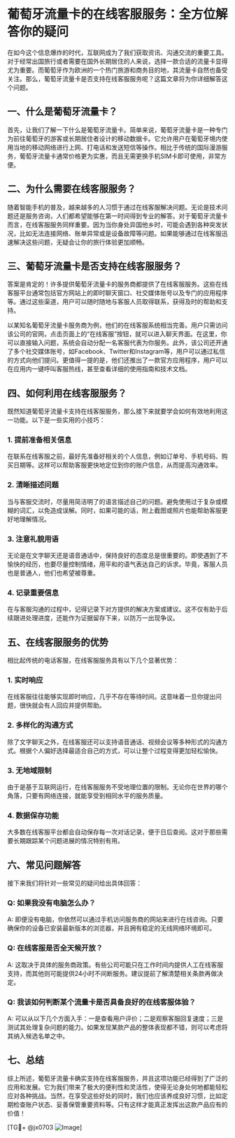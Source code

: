 # 葡萄牙流量卡的在线客服服务：全方位解答你的疑问

在如今这个信息爆炸的时代，互联网成为了我们获取资讯、沟通交流的重要工具。对于经常出国旅行或者需要在国外长期居住的人来说，选择一款合适的流量卡显得尤为重要。而葡萄牙作为欧洲的一个热门旅游和商务目的地，其流量卡自然也备受关注。那么，葡萄牙流量卡是否支持在线客服服务呢？这篇文章将为你详细解答这个问题。

## 一、什么是葡萄牙流量卡？

首先，让我们了解一下什么是葡萄牙流量卡。简单来说，葡萄牙流量卡是一种专门为前往葡萄牙的游客或长期居住者设计的移动数据卡。它允许用户在葡萄牙境内使用当地的移动网络进行上网、打电话和发送短信等操作。相比于传统的国际漫游服务，葡萄牙流量卡通常价格更为实惠，而且无需更换手机SIM卡即可使用，非常方便。

## 二、为什么需要在线客服服务？

随着智能手机的普及，越来越多的人习惯于通过在线客服解决问题。无论是技术问题还是服务咨询，人们都希望能够在第一时间得到专业的解答。对于葡萄牙流量卡而言，在线客服服务同样重要。因为当你身处异国他乡时，可能会遇到各种突发状况，比如无法连接网络、账单异常或是设备故障等问题。如果能够通过在线客服迅速解决这些问题，无疑会让你的旅行体验更加顺畅。

## 三、葡萄牙流量卡是否支持在线客服服务？

答案是肯定的！许多提供葡萄牙流量卡的服务商都提供了在线客服服务。这些在线客服平台通常包括官方网站上的即时聊天窗口、社交媒体账号以及专门的应用程序等。通过这些渠道，用户可以随时随地与客服人员取得联系，获得及时的帮助和支持。

以某知名葡萄牙流量卡服务商为例，他们的在线客服系统相当完善。用户只需访问该公司的官网，点击页面上的“在线客服”按钮，就可以进入聊天界面。在这里，你可以直接输入问题，系统会自动分配一名客服代表为你服务。此外，该公司还开通了多个社交媒体账号，如Facebook、Twitter和Instagram等，用户可以通过私信的方式向他们提问。更值得一提的是，他们还推出了一款官方应用程序，用户可以在应用内一键呼叫客服热线，甚至查看详细的使用指南和技术文档。

## 四、如何利用在线客服服务？

既然知道葡萄牙流量卡支持在线客服服务，那么接下来就要学会如何有效地利用这一功能。以下是一些实用的小技巧：

### 1. 提前准备相关信息

在联系在线客服之前，最好先准备好相关的个人信息，例如订单号、手机号码、购买日期等。这样可以帮助客服更快地定位到你的账户信息，从而提高沟通效率。

### 2. 清晰描述问题

当与客服交流时，尽量用简洁明了的语言描述自己的问题。避免使用过于复杂或模糊的词汇，以免造成误解。同时，如果可能的话，附上截图或照片也能帮助客服更好地理解情况。

### 3. 注意礼貌用语

无论是在文字聊天还是语音通话中，保持良好的态度总是很重要的。即使遇到了不愉快的经历，也要尽量控制情绪，用平和的语气表达自己的诉求。毕竟，客服人员也是普通人，他们也希望被尊重。

### 4. 记录重要信息

在与客服沟通的过程中，记得记录下对方提供的解决方案或建议。这不仅有助于后续跟进处理进度，还能作为证据留存下来，以防万一出现争议。

## 五、在线客服服务的优势

相比起传统的电话客服，在线客服服务具有以下几个显著优势：

### 1. 实时响应

在线客服往往能够实现即时响应，几乎不存在等待时间。这意味着一旦你提出问题，很快就会有人回应并提供帮助。

### 2. 多样化的沟通方式

除了文字聊天之外，在线客服还可以支持语音通话、视频会议等多种形式的沟通方式。根据个人偏好选择最适合自己的方式，可以让整个过程变得更加轻松愉快。

### 3. 无地域限制

由于是基于互联网运行，在线客服服务不受地理位置的限制。无论你在世界的哪个角落，只要有网络连接，就能享受到相同水平的服务质量。

### 4. 数据保存功能

大多数在线客服平台都会自动保存每一次对话记录，便于日后查阅。这对于那些需要长期跟踪某个问题进展的情况特别有用。

## 六、常见问题解答

接下来我们将针对一些常见的疑问给出具体回答：

### Q: 如果我没有电脑怎么办？
A: 即便没有电脑，你依然可以通过手机访问服务商的网站来进行在线咨询。只要确保你的设备已安装最新版本的浏览器，并且拥有稳定的无线网络环境即可。

### Q: 在线客服是否全天候开放？
A: 这取决于具体的服务商政策。有些公司可能只在工作时间内提供人工在线客服支持，而其他则可能提供24小时不间断服务。建议提前了解清楚相关条款再做决定。

### Q: 我该如何判断某个流量卡是否具备良好的在线客服体验？
A: 可以从以下几个方面入手：一是查看用户评价；二是观察客服回复速度；三是测试其处理复杂问题的能力。如果发现某款产品的整体表现都不错，则可以考虑将其纳入候选名单之中。

## 七、总结

综上所述，葡萄牙流量卡确实支持在线客服服务，并且这项功能已经得到了广泛的应用和发展。它为我们带来了极大的便利性和灵活性，使得无论身处何地都能轻松应对各种挑战。当然，在享受这些好处的同时，我们也应该养成良好习惯，比如定期检查账户状态、妥善保管重要资料等。只有这样才能真正发挥出这款产品应有的价值！

[TG💪+ @jx0703 ![Image](https://github.com/user-attachments/assets/dbca1d08-cadb-493c-b0ec-ad6f7a83f270)]